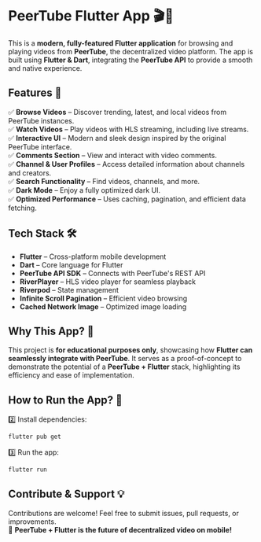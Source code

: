 # **PeerTube Flutter App** 🎬📱

This is a **modern, fully-featured Flutter application** for browsing and playing videos from **PeerTube**, the decentralized video platform. The app is built using **Flutter & Dart**, integrating the **PeerTube API** to provide a smooth and native experience.

## **Features** 🚀
✅ **Browse Videos** – Discover trending, latest, and local videos from PeerTube instances.  
✅ **Watch Videos** – Play videos with HLS streaming, including live streams.  
✅ **Interactive UI** – Modern and sleek design inspired by the original PeerTube interface.  
✅ **Comments Section** – View and interact with video comments.  
✅ **Channel & User Profiles** – Access detailed information about channels and creators.  
✅ **Search Functionality** – Find videos, channels, and more.  
✅ **Dark Mode** – Enjoy a fully optimized dark UI.  
✅ **Optimized Performance** – Uses caching, pagination, and efficient data fetching.

## **Tech Stack** 🛠
- **Flutter** – Cross-platform mobile development
- **Dart** – Core language for Flutter
- **PeerTube API SDK** – Connects with PeerTube's REST API
- **RiverPlayer** – HLS video player for seamless playback
- **Riverpod** – State management
- **Infinite Scroll Pagination** – Efficient video browsing
- **Cached Network Image** – Optimized image loading

## **Why This App?** 🤔
This project is **for educational purposes only**, showcasing how **Flutter can seamlessly integrate with PeerTube**. It serves as a proof-of-concept to demonstrate the potential of a **PeerTube + Flutter** stack, highlighting its efficiency and ease of implementation.
## **How to Run the App?** 🚀
2️⃣ Install dependencies:
```bash
flutter pub get
```  
3️⃣ Run the app:
```bash
flutter run
```  

## **Contribute & Support** 💡
Contributions are welcome! Feel free to submit issues, pull requests, or improvements.  
🔗 **PeerTube + Flutter is the future of decentralized video on mobile!**